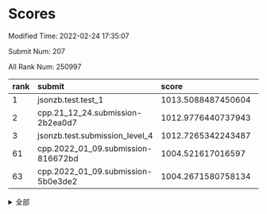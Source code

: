 # Scores

Modified Time: 2022-02-24 17:35:07

Submit Num: 207

All Rank Num: 250997

| rank |               submit               |       score        |       sigma        | pk_num |
| :--- | :--------------------------------- | :----------------- | :----------------- | :----- |
| 1    | jsonzb.test.test_1                 | 1013.5088487450604 | 0.8169297959647184 | 4846   |
| 2    | cpp.21_12_24.submission-2b2ea0d7   | 1012.9776440737943 | 0.8101878900601671 | 4853   |
| 3    | jsonzb.test.submission_level_4     | 1012.7265342243487 | 0.7978511627021853 | 4851   |
| 61   | cpp.2022_01_09.submission-816672bd | 1004.521617016597  | 0.7138859432810524 | 4851   |
| 63   | cpp.2022_01_09.submission-5b0e3de2 | 1004.2671580758134 | 0.7053740368264435 | 4845   |


<details>
<summary>全部</summary>

| rank |                 submit                 |       score        |       sigma        | pk_num |
| :--- | :------------------------------------- | :----------------- | :----------------- | :----- |
| 1    | jsonzb.test.test_1                     | 1013.5088487450604 | 0.8169297959647184 | 4846   |
| 2    | cpp.21_12_24.submission-2b2ea0d7       | 1012.9776440737943 | 0.8101878900601671 | 4853   |
| 3    | jsonzb.test.submission_level_4         | 1012.7265342243487 | 0.7978511627021853 | 4851   |
| 4    | gobigger.level_3.submission_level_3_33 | 1011.300394346823  | 0.7633145418299527 | 4849   |
| 5    | gobigger.level_3.submission_level_3_3  | 1011.0625472146156 | 0.7887128983231135 | 4852   |
| 6    | gobigger.level_3.submission_level_3_45 | 1010.896339662285  | 0.7624449703968375 | 4856   |
| 7    | gobigger.level_3.submission_level_3_25 | 1010.8823487719606 | 0.7605748151853221 | 4850   |
| 8    | gobigger.level_3.submission_level_3_37 | 1010.7290531639158 | 0.7953185504127359 | 4851   |
| 9    | gobigger.level_3.submission_level_3_21 | 1010.7164005443452 | 0.777004441397352  | 4850   |
| 10   | gobigger.level_3.submission_level_3_7  | 1010.6612388563509 | 0.7399744297945297 | 4854   |
| 11   | gobigger.level_3.submission_level_3_34 | 1010.6566971957495 | 0.7651562160102441 | 4851   |
| 12   | gobigger.level_3.submission_level_3_27 | 1010.60591872638   | 0.7581853303607641 | 4852   |
| 13   | gobigger.level_3.submission_level_3_42 | 1010.5828760368263 | 0.7657545271165339 | 4844   |
| 14   | gobigger.level_3.submission_level_3_48 | 1010.5084462450482 | 0.7525286978252472 | 4852   |
| 15   | gobigger.level_3.submission_level_3_41 | 1010.4913979709796 | 0.7775749591928128 | 4852   |
| 16   | gobigger.level_3.submission_level_3_17 | 1010.4709022342081 | 0.7375086872703677 | 4852   |
| 17   | gobigger.level_3.submission_level_3_38 | 1010.3987932295987 | 0.7554289647943769 | 4850   |
| 18   | gobigger.level_3.submission_level_3_1  | 1010.3913127541033 | 0.7452900523322736 | 4855   |
| 19   | gobigger.level_3.submission_level_3_30 | 1010.2400378911763 | 0.7611846472921323 | 4852   |
| 20   | gobigger.level_3.submission_level_3_18 | 1010.204652692843  | 0.7553248365131235 | 4852   |
| 21   | gobigger.level_3.submission_level_3_20 | 1010.1931118680458 | 0.7275146663977083 | 4851   |
| 22   | gobigger.level_3.submission_level_3_47 | 1010.1787805046487 | 0.7675773360044528 | 4847   |
| 23   | gobigger.level_3.submission_level_3_15 | 1010.1611788942009 | 0.7572847797211387 | 4846   |
| 24   | gobigger.level_3.submission_level_3_9  | 1010.1373254039015 | 0.7444368973885147 | 4847   |
| 25   | gobigger.level_3.submission_level_3_2  | 1010.1298922243336 | 0.7499189280043996 | 4845   |
| 26   | gobigger.level_3.submission_level_3_28 | 1009.9657348143832 | 0.7655167685410457 | 4843   |
| 27   | gobigger.level_3.submission_level_3_36 | 1009.9290685520688 | 0.7693051916272079 | 4850   |
| 28   | gobigger.level_3.submission_level_3_12 | 1009.8962278170585 | 0.7545335910093611 | 4849   |
| 29   | gobigger.level_3.submission_level_3_16 | 1009.8898721849328 | 0.7622858921653907 | 4853   |
| 30   | gobigger.level_3.submission_level_3_43 | 1009.7932262695941 | 0.7462912958613379 | 4851   |
| 31   | gobigger.level_3.submission_level_3_13 | 1009.7648657629422 | 0.747510093515059  | 4855   |
| 32   | gobigger.level_3.submission_level_3_0  | 1009.7477408586652 | 0.7546548801219588 | 4847   |
| 33   | gobigger.level_3.submission_level_3_32 | 1009.7343931362836 | 0.7448530163611085 | 4848   |
| 34   | gobigger.level_3.submission_level_3_8  | 1009.7343428713417 | 0.7468243225049584 | 4850   |
| 35   | gobigger.level_3.submission_level_3_40 | 1009.7146870392851 | 0.7631067312376062 | 4851   |
| 36   | gobigger.level_3.submission_level_3_6  | 1009.6639154623089 | 0.771581591856322  | 4853   |
| 37   | gobigger.level_3.submission_level_3_39 | 1009.6241849976391 | 0.7572657930371299 | 4854   |
| 38   | gobigger.level_3.submission_level_3_35 | 1009.4605062628515 | 0.7636931064786148 | 4854   |
| 39   | gobigger.level_3.submission_level_3_24 | 1009.4278360313431 | 0.7737902983310572 | 4853   |
| 40   | gobigger.level_3.submission_level_3_23 | 1009.4119863926632 | 0.7359331092960182 | 4847   |
| 41   | gobigger.level_3.submission_level_3_31 | 1009.3871092098747 | 0.7426399584838751 | 4855   |
| 42   | gobigger.level_3.submission_level_3_46 | 1009.3616379541628 | 0.747107842062337  | 4850   |
| 43   | gobigger.level_3.submission_level_3_19 | 1009.308173986973  | 0.7629435412854544 | 4849   |
| 44   | gobigger.level_3.submission_level_3_11 | 1009.2888132394877 | 0.7535894570200811 | 4850   |
| 45   | gobigger.level_3.submission_level_3_14 | 1009.2570278032535 | 0.7487267547973614 | 4847   |
| 46   | gobigger.level_3.submission_level_3_4  | 1009.1087348363249 | 0.7690217717248045 | 4852   |
| 47   | gobigger.level_3.submission_level_3_49 | 1009.1019689507416 | 0.7526727588082439 | 4854   |
| 48   | gobigger.level_3.submission_level_3_10 | 1009.028222705932  | 0.7448683672515165 | 4848   |
| 49   | gobigger.level_3.submission_level_3_26 | 1008.8096592931269 | 0.7729294665166229 | 4850   |
| 50   | gobigger.level_3.submission_level_3_44 | 1008.3897154321662 | 0.7357281946413414 | 4855   |
| 51   | gobigger.level_3.submission_level_3_22 | 1008.264794080474  | 0.7475402589827268 | 4852   |
| 52   | gobigger.level_3.submission_level_3_29 | 1008.1051660425844 | 0.733810223996553  | 4854   |
| 53   | gobigger.level_3.submission_level_3_5  | 1007.5165409506413 | 0.7593466548220378 | 4847   |
| 54   | gobigger.level_1.submission_level_1_39 | 1005.6159315680131 | 0.7248534631921966 | 4854   |
| 55   | gobigger.level_1.submission_level_1_29 | 1005.1227371702618 | 0.7086841289595456 | 4850   |
| 56   | gobigger.level_1.submission_level_1_18 | 1005.1048994193302 | 0.732420691590843  | 4852   |
| 57   | gobigger.level_1.submission_level_1_16 | 1004.944985889624  | 0.7280409187051896 | 4852   |
| 58   | gobigger.level_1.submission_level_1_23 | 1004.7622657099728 | 0.7169259203830637 | 4853   |
| 59   | gobigger.level_1.submission_level_1_0  | 1004.7485928107346 | 0.7096307982371659 | 4844   |
| 60   | gobigger.level_1.submission_level_1_34 | 1004.5460433977065 | 0.7121398866518546 | 4846   |
| 61   | cpp.2022_01_09.submission-816672bd     | 1004.521617016597  | 0.7138859432810524 | 4851   |
| 62   | gobigger.level_1.submission_level_1_32 | 1004.4202129528812 | 0.7198652306534635 | 4853   |
| 63   | cpp.2022_01_09.submission-5b0e3de2     | 1004.2671580758134 | 0.7053740368264435 | 4845   |
| 64   | gobigger.level_1.submission_level_1_45 | 1004.1969151703217 | 0.7131797822475981 | 4854   |
| 65   | gobigger.level_1.submission_level_1_31 | 1004.1391889599772 | 0.7035158332653312 | 4844   |
| 66   | gobigger.level_1.submission_level_1_48 | 1004.0932625811781 | 0.7223559960765386 | 4853   |
| 67   | gobigger.level_1.submission_level_1_12 | 1003.9184812259292 | 0.7209085425151323 | 4848   |
| 68   | gobigger.level_1.submission_level_1_1  | 1003.8973889277559 | 0.7203445417875276 | 4851   |
| 69   | gobigger.level_1.submission_level_1_8  | 1003.8034746121132 | 0.7086998841180748 | 4852   |
| 70   | gobigger.level_1.submission_level_1_13 | 1003.7950042888253 | 0.7175777410966545 | 4853   |
| 71   | gobigger.level_1.submission_level_1_35 | 1003.6175841757637 | 0.7114005379967062 | 4853   |
| 72   | gobigger.level_1.submission_level_1_14 | 1003.5945347251886 | 0.70771927352951   | 4854   |
| 73   | gobigger.level_1.submission_level_1_10 | 1003.5866562952763 | 0.7038263452341735 | 4850   |
| 74   | gobigger.level_1.submission_level_1_11 | 1003.5260560110646 | 0.7195204588956267 | 4850   |
| 75   | gobigger.level_1.submission_level_1_28 | 1003.4865153115119 | 0.719837956535421  | 4847   |
| 76   | gobigger.level_1.submission_level_1_26 | 1003.4748660210646 | 0.7183770614242795 | 4852   |
| 77   | gobigger.level_1.submission_level_1_36 | 1003.3741296837924 | 0.7206073982608341 | 4849   |
| 78   | gobigger.level_1.submission_level_1_6  | 1003.3505539101237 | 0.7189658666433002 | 4847   |
| 79   | gobigger.level_1.submission_level_1_2  | 1003.3277959790865 | 0.7209953216404136 | 4852   |
| 80   | gobigger.level_1.submission_level_1_49 | 1003.0963728292766 | 0.7202650226979004 | 4850   |
| 81   | gobigger.level_1.submission_level_1_4  | 1003.0708030230124 | 0.711981979263437  | 4850   |
| 82   | gobigger.level_1.submission_level_1_27 | 1003.02710655526   | 0.7179152408462043 | 4850   |
| 83   | gobigger.level_1.submission_level_1_42 | 1002.9764681883643 | 0.7201088700038574 | 4854   |
| 84   | gobigger.level_1.submission_level_1_3  | 1002.9748978974005 | 0.71617236407543   | 4844   |
| 85   | gobigger.level_1.submission_level_1_46 | 1002.9700143873749 | 0.7116814357932373 | 4852   |
| 86   | gobigger.level_1.submission_level_1_21 | 1002.9483453283409 | 0.7127788131586407 | 4849   |
| 87   | gobigger.level_1.submission_level_1_43 | 1002.8903370161713 | 0.7125480713422874 | 4847   |
| 88   | gobigger.level_1.submission_level_1_15 | 1002.8759303705888 | 0.7049716734296402 | 4851   |
| 89   | gobigger.level_1.submission_level_1_24 | 1002.827707970463  | 0.7102645932980576 | 4856   |
| 90   | gobigger.level_1.submission_level_1_33 | 1002.7916576035052 | 0.7137017904560424 | 4849   |
| 91   | gobigger.level_1.submission_level_1_44 | 1002.7878543994103 | 0.7280136986673894 | 4852   |
| 92   | gobigger.level_1.submission_level_1_17 | 1002.7753351305457 | 0.7163042056806114 | 4852   |
| 93   | gobigger.level_1.submission_level_1_19 | 1002.7644072436527 | 0.7134615314242321 | 4854   |
| 94   | gobigger.level_1.submission_level_1_22 | 1002.7071772592943 | 0.7183489492956345 | 4845   |
| 95   | gobigger.level_1.submission_level_1_47 | 1002.6598216092935 | 0.7137908565377434 | 4850   |
| 96   | gobigger.level_1.submission_level_1_38 | 1002.6406442166785 | 0.7015325490965361 | 4849   |
| 97   | gobigger.level_1.submission_level_1_9  | 1002.6048405134962 | 0.7036177982009978 | 4848   |
| 98   | gobigger.level_1.submission_level_1_41 | 1002.5444484233583 | 0.7113708576481851 | 4854   |
| 99   | gobigger.level_1.submission_level_1_30 | 1002.4261341231863 | 0.7223044926412879 | 4852   |
| 100  | gobigger.level_1.submission_level_1_25 | 1002.3324170555496 | 0.7157540876530395 | 4863   |
| 101  | gobigger.level_1.submission_level_1_7  | 1002.2349649214196 | 0.7071334984506125 | 4851   |
| 102  | gobigger.level_1.submission_level_1_20 | 1002.0554808881882 | 0.7136921858487384 | 4853   |
| 103  | gobigger.level_1.submission_level_1_40 | 1001.7422482184669 | 0.7065464656481593 | 4849   |
| 104  | gobigger.level_1.submission_level_1_5  | 1001.7387312154846 | 0.7135658251102355 | 4848   |
| 105  | gobigger.level_1.submission_level_1_37 | 1001.3774271360371 | 0.7159397922607857 | 4846   |
| 106  | gobigger.random.submission_random_41   | 997.4407546441765  | 0.7086752551493293 | 4850   |
| 107  | gobigger.random.submission_random_3    | 997.2709780389796  | 0.7003930679979319 | 4846   |
| 108  | gobigger.random.submission_random_30   | 997.1188976918091  | 0.7099129284083001 | 4850   |
| 109  | gobigger.random.submission_random_42   | 997.0819668237559  | 0.715233923607973  | 4849   |
| 110  | gobigger.random.submission_random_19   | 996.9568606414226  | 0.7130930784152723 | 4842   |
| 111  | gobigger.random.submission_random_33   | 996.9382089729811  | 0.7177680431866317 | 4851   |
| 112  | gobigger.random.submission_random_12   | 996.8901920959966  | 0.7111084282016609 | 4852   |
| 113  | gobigger.random.submission_random_27   | 996.842285615016   | 0.7088207763856044 | 4847   |
| 114  | gobigger.random.submission_random_39   | 996.7722962294421  | 0.7177720078381977 | 4845   |
| 115  | gobigger.random.submission_random_44   | 996.74737652283    | 0.7180033451948926 | 4848   |
| 116  | gobigger.random.submission_random_9    | 996.6615354122205  | 0.7064827988825239 | 4851   |
| 117  | gobigger.random.submission_random_24   | 996.592258363301   | 0.7072470919749568 | 4850   |
| 118  | gobigger.random.submission_random_25   | 996.5183271132098  | 0.7156818484927397 | 4850   |
| 119  | gobigger.random.submission_random_0    | 996.4950179364923  | 0.7079403897109132 | 4853   |
| 120  | gobigger.random.submission_random_48   | 996.4838554690242  | 0.706746676924961  | 4850   |
| 121  | gobigger.random.submission_random_18   | 996.4784249030117  | 0.7098219209673571 | 4852   |
| 122  | gobigger.random.submission_random_43   | 996.4575303674743  | 0.7026164989833922 | 4853   |
| 123  | gobigger.random.submission_random_4    | 996.413566061699   | 0.7219125490143461 | 4850   |
| 124  | gobigger.random.submission_random_6    | 996.3937423189574  | 0.7095708310807173 | 4846   |
| 125  | gobigger.random.submission_random_5    | 996.2969594369138  | 0.700535474071203  | 4850   |
| 126  | gobigger.random.submission_random_16   | 996.2594365693227  | 0.7207106453325208 | 4849   |
| 127  | gobigger.random.submission_random_36   | 996.2335167379256  | 0.702910443937577  | 4853   |
| 128  | gobigger.random.submission_random_35   | 996.171970386787   | 0.7080236274412616 | 4848   |
| 129  | gobigger.random.submission_random_37   | 996.1440284511591  | 0.7128942965361562 | 4848   |
| 130  | gobigger.random.submission_random_21   | 996.0894835677559  | 0.7097480760408014 | 4849   |
| 131  | gobigger.random.submission_random_20   | 996.0885243885141  | 0.7051047040061647 | 4848   |
| 132  | gobigger.random.submission_random_1    | 996.0077443599431  | 0.7063802546764393 | 4854   |
| 133  | gobigger.random.submission_random_7    | 995.9324643592596  | 0.7175487718631256 | 4851   |
| 134  | gobigger.random.submission_random_15   | 995.9163506015364  | 0.7130643377457472 | 4851   |
| 135  | gobigger.random.submission_random_13   | 995.8657396830968  | 0.7132168449135831 | 4849   |
| 136  | gobigger.random.submission_random_49   | 995.8299731690178  | 0.7067170281400023 | 4842   |
| 137  | gobigger.random.submission_random_17   | 995.7125439218827  | 0.7138037961945436 | 4854   |
| 138  | gobigger.random.submission_random_2    | 995.7052471182961  | 0.7131480795776685 | 4851   |
| 139  | gobigger.random.submission_random_10   | 995.6844499424643  | 0.7100709169356895 | 4849   |
| 140  | gobigger.random.submission_random_32   | 995.6817640053373  | 0.7105719387601557 | 4850   |
| 141  | gobigger.random.submission_random_28   | 995.6103150078274  | 0.7124444521438539 | 4850   |
| 142  | gobigger.random.submission_random_47   | 995.5212762948403  | 0.7023667587004657 | 4852   |
| 143  | gobigger.random.submission_random_40   | 995.5106403122384  | 0.7089430355930694 | 4853   |
| 144  | gobigger.random.submission_random_14   | 995.4473932895885  | 0.7014946398078471 | 4851   |
| 145  | gobigger.random.submission_random_29   | 995.3235618738921  | 0.6983905796452974 | 4851   |
| 146  | gobigger.random.submission_random_23   | 995.3121746407138  | 0.7172363619654769 | 4849   |
| 147  | gobigger.random.submission_random_22   | 995.2851578791674  | 0.7192202594364956 | 4851   |
| 148  | gobigger.random.submission_random_26   | 995.2765877141745  | 0.7325840413531255 | 4853   |
| 149  | gobigger.random.submission_random_45   | 995.248589743258   | 0.7191022179325912 | 4850   |
| 150  | gobigger.random.submission_random_46   | 995.0809449622419  | 0.7175824365811493 | 4850   |
| 151  | gobigger.random.submission_random_38   | 994.8249509094144  | 0.7183029127548035 | 4852   |
| 152  | gobigger.random.submission_random_8    | 994.7404847407478  | 0.727331419028181  | 4848   |
| 153  | gobigger.random.submission_random_31   | 994.6216059817567  | 0.7114419837388581 | 4851   |
| 154  | gobigger.random.submission_random_11   | 994.489776749725   | 0.7293037900351385 | 4846   |
| 155  | gobigger.random.submission_random_34   | 994.3448200799359  | 0.7074437623884035 | 4849   |
| 156  | gobigger.level_2.submission_level_2_4  | 993.97317913388    | 0.7367075652854702 | 4850   |
| 157  | gobigger.level_2.submission_level_2_47 | 993.3841475955093  | 0.7340373512996733 | 4848   |
| 158  | gobigger.level_2.submission_level_2_39 | 993.3714744639353  | 0.7301975418576909 | 4853   |
| 159  | gobigger.level_2.submission_level_2_36 | 993.3347989833704  | 0.7349861208743022 | 4850   |
| 160  | gobigger.level_2.submission_level_2_5  | 993.0501621344846  | 0.7349223893542878 | 4854   |
| 161  | gobigger.level_2.submission_level_2_21 | 993.0441935028438  | 0.742423288286127  | 4852   |
| 162  | gobigger.level_2.submission_level_2_49 | 993.0291687883029  | 0.7445383201264042 | 4854   |
| 163  | gobigger.level_2.submission_level_2_32 | 992.9970952354013  | 0.7399041694834355 | 4850   |
| 164  | gobigger.level_2.submission_level_2_24 | 992.9755504349146  | 0.740271213932629  | 4851   |
| 165  | gobigger.level_2.submission_level_2_22 | 992.877104185765   | 0.7474123864826104 | 4850   |
| 166  | gobigger.level_2.submission_level_2_9  | 992.8500650828662  | 0.7351407940722043 | 4853   |
| 167  | gobigger.level_2.submission_level_2_48 | 992.7948524587304  | 0.7393044703947506 | 4851   |
| 168  | gobigger.level_2.submission_level_2_6  | 992.741753111383   | 0.7381271046932716 | 4847   |
| 169  | gobigger.level_2.submission_level_2_20 | 992.6951257452045  | 0.7485608893036397 | 4851   |
| 170  | gobigger.level_2.submission_level_2_40 | 992.6523341370612  | 0.7431930712409263 | 4851   |
| 171  | gobigger.level_2.submission_level_2_18 | 992.623770827982   | 0.7222236216904125 | 4852   |
| 172  | gobigger.level_2.submission_level_2_23 | 992.6204643718768  | 0.7511944165090415 | 4846   |
| 173  | gobigger.level_2.submission_level_2_19 | 992.5826311424152  | 0.7276860677505854 | 4852   |
| 174  | gobigger.level_2.submission_level_2_16 | 992.4566410626632  | 0.7483419675740565 | 4850   |
| 175  | gobigger.level_2.submission_level_2_29 | 992.4564517072236  | 0.7392662387141578 | 4851   |
| 176  | gobigger.level_2.submission_level_2_31 | 992.408273883734   | 0.7542815704073307 | 4855   |
| 177  | gobigger.level_2.submission_level_2_30 | 992.3999624210271  | 0.7663481819039484 | 4853   |
| 178  | gobigger.level_2.submission_level_2_27 | 992.3134409236741  | 0.7536180371579897 | 4849   |
| 179  | gobigger.level_2.submission_level_2_33 | 992.2195933617343  | 0.7402718298113107 | 4851   |
| 180  | gobigger.level_2.submission_level_2_2  | 992.2124870428238  | 0.746107416132362  | 4846   |
| 181  | gobigger.level_2.submission_level_2_8  | 992.1788171351637  | 0.7414317809583575 | 4851   |
| 182  | gobigger.level_2.submission_level_2_41 | 992.1371665947003  | 0.7659185169901546 | 4854   |
| 183  | gobigger.level_2.submission_level_2_25 | 992.1132359430873  | 0.7517981857327817 | 4848   |
| 184  | gobigger.level_2.submission_level_2_10 | 992.0881777393735  | 0.7642055967883302 | 4849   |
| 185  | gobigger.level_2.submission_level_2_44 | 992.0246169094688  | 0.7375978677891463 | 4846   |
| 186  | gobigger.level_2.submission_level_2_15 | 991.9999640387741  | 0.7493614683498414 | 4854   |
| 187  | gobigger.level_2.submission_level_2_7  | 991.8539355799987  | 0.7428513028032653 | 4851   |
| 188  | gobigger.level_2.submission_level_2_34 | 991.7229117291724  | 0.7473173917140968 | 4847   |
| 189  | gobigger.level_2.submission_level_2_14 | 991.6874528895663  | 0.7369541961476264 | 4848   |
| 190  | gobigger.level_2.submission_level_2_3  | 991.6843639893762  | 0.7517891639688595 | 4854   |
| 191  | gobigger.level_2.submission_level_2_28 | 991.6540735405157  | 0.7506371298932282 | 4848   |
| 192  | gobigger.level_2.submission_level_2_12 | 991.6026580930646  | 0.7479902612650606 | 4848   |
| 193  | gobigger.level_2.submission_level_2_42 | 991.5630622269632  | 0.7481218886432349 | 4852   |
| 194  | gobigger.level_2.submission_level_2_17 | 991.4412875139959  | 0.7510317851581576 | 4852   |
| 195  | gobigger.level_2.submission_level_2_37 | 991.1771582801574  | 0.7540285875275224 | 4847   |
| 196  | gobigger.level_2.submission_level_2_46 | 991.1671098238136  | 0.7521785403726259 | 4847   |
| 197  | gobigger.level_2.submission_level_2_1  | 991.1265970934156  | 0.7587783672346623 | 4850   |
| 198  | gobigger.level_2.submission_level_2_13 | 991.0318031655443  | 0.7629782087017498 | 4853   |
| 199  | gobigger.level_2.submission_level_2_11 | 990.864193558301   | 0.7694053060772547 | 4848   |
| 200  | gobigger.level_2.submission_level_2_45 | 990.8614948521125  | 0.7649365891310888 | 4846   |
| 201  | gobigger.level_2.submission_level_2_35 | 990.8131327814732  | 0.7402829278846879 | 4846   |
| 202  | gobigger.level_2.submission_level_2_43 | 990.6949575709024  | 0.7764820137772236 | 4843   |
| 203  | gobigger.level_2.submission_level_2_0  | 990.556207671778   | 0.7461444370187006 | 4852   |
| 204  | gobigger.level_2.submission_level_2_38 | 990.3159047948654  | 0.7860953353380157 | 4850   |
| 205  | gobigger.level_2.submission_level_2_26 | 990.2638922020059  | 0.7597120915283975 | 4840   |
| 206  | gobigger.none.submission_none_1        | 977.5089518719759  | 1.366655171216515  | 4851   |
| 207  | gobigger.none.submission_none_0        | 976.0683787997461  | 1.480834045491356  | 4851   |

</details>